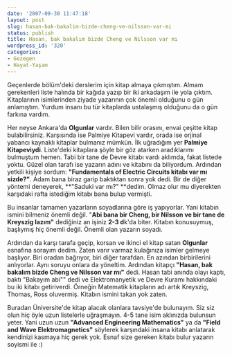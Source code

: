 ```yaml
---
date: '2007-09-30 11:47:18'
layout: post
slug: hasan-bak-bakalim-bizde-cheng-ve-nilsson-var-mi
status: publish
title: Hasan, bak bakalım bizde Cheng ve Nilsson var mı
wordpress_id: '320'
categories:
- Gezegen
- Hayat-Yaşam
---
```


Geçenlerde bölüm'deki derslerim için kitap almaya çıkmıştım. Almam gerekenleri liste halında bir kağıda yazıp bir iki arkadaşım ile yola çıktım. Kitaplarının isimlerinden ziyade yazarının çok önemli olduğunu o gün anlamıştım. Yurdum insanı bu tür kitaplarda ustalaşmış olduğunu da o gün farkına vardım. 

Her neyse Ankara'da **Olgunlar** vardır. Bilen bilir orasını, envai çeşitte kitap bulabilirsiniz. Karşısında ise Palmiye Kitapevi vardır, orada ise orjinal yabancı kaynaklı kitaplar bulmanız mümkün. İlk uğradığım yer **Palmiye Kitapeviydi**. Liste'deki kitaplara şöyle bir göz atarken aradıklarımı bulmuştum hemen. Tabi bir tane de Devre kitabı vardı aklımda, fakat listede yoktu. Güzel olan tarafı ise yazarın adını ve kitabını da biliyordum. Ardından yetkili kişiye sordum: **"Fundamentals of Electric Circuits kitabı var mı sizde?"**. Adam bana biraz garip baktıktan sonra yok dedi. Bir de diğer yöntemi deneyerek, **"Saduki var mı?" **dedim. Olmaz olur mu diyerekten karşıdaki rafta istediğim kitabı bana bulup vermişti. 

Bu insanlar tamamen yazarların soyadlarına göre iş yapıyorlar. Yani kitabın ismini bilmeniz önemli değil. "**Abi bana bir Cheng, bir Nilsson ve bir tane de Kreyszig lazım"** dediğiniz an işiniz **2-3 d**k'da biter. Kitabın konusuymuş, başlıymış hiç önemli değil. Önemli olan yazarın soyadı. 

Ardından da karşı tarafa geçip, korsan ve ikinci el kitap satan **Olgunlar** esnafına sorayım dedim. Zaten varır varmaz kulağınıza isimler gelmeye başlıyor. Biri oradan bağrıyor, biri diğer tarafdan. En azından birbirilerini anlıyorlar. Aynı soruyu onlara da yöneltim. Ardından kitapçı **"Hasan, bak bakalım bizde Cheng ve Nilsson var mı"** dedi. Hasan tabi anında olayı kaptı, baktı "Bakayım abi"" dedi ve Elektromanyetik ve Devre Kuramı hakkındaki bu iki kitabı getiriverdi. Örneğin Matematik kitapların adı artık Kreyszig, Thomas, Ross oluvermiş. Kitabın ismini takan yok zaten. 

Buradan Üniversite'de kitap alacak olanlara tavsiye'de bulunayım. Siz siz olun hiç öyle uzun listelerle uğraşmayın. 4-5 tane isim aklınızda bulunsun yeter. Yani uzun uzun **"Advanced Engineering Mathematics"** ya da **"Field and Wave Elektromagnetics"**  söylerek karşındaki insana kitabı anlatarak kendinizi kasmaya hiç gerek yok. Esnaf size gereken kitabı bulur yazarın soyismi ile :)
